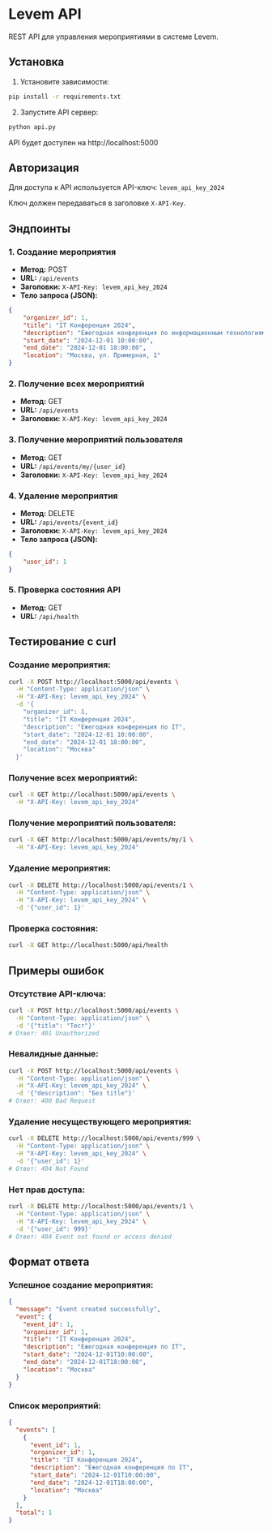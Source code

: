 # Levem API

REST API для управления мероприятиями в системе Levem.

## Установка

1. Установите зависимости:
```bash
pip install -r requirements.txt
```

2. Запустите API сервер:
```bash
python api.py
```

API будет доступен на http://localhost:5000

## Авторизация

Для доступа к API используется API-ключ: `levem_api_key_2024`

Ключ должен передаваться в заголовке `X-API-Key`.

## Эндпоинты

### 1. Создание мероприятия
- **Метод:** POST
- **URL:** `/api/events`
- **Заголовки:** `X-API-Key: levem_api_key_2024`
- **Тело запроса (JSON):**
```json
{
    "organizer_id": 1,
    "title": "IT Конференция 2024",
    "description": "Ежегодная конференция по информационным технологиям",
    "start_date": "2024-12-01 10:00:00",
    "end_date": "2024-12-01 18:00:00",
    "location": "Москва, ул. Примерная, 1"
}
```

### 2. Получение всех мероприятий
- **Метод:** GET
- **URL:** `/api/events`
- **Заголовки:** `X-API-Key: levem_api_key_2024`

### 3. Получение мероприятий пользователя
- **Метод:** GET
- **URL:** `/api/events/my/{user_id}`
- **Заголовки:** `X-API-Key: levem_api_key_2024`

### 4. Удаление мероприятия
- **Метод:** DELETE
- **URL:** `/api/events/{event_id}`
- **Заголовки:** `X-API-Key: levem_api_key_2024`
- **Тело запроса (JSON):**
```json
{
    "user_id": 1
}
```

### 5. Проверка состояния API
- **Метод:** GET
- **URL:** `/api/health`

## Тестирование с curl

### Создание мероприятия:
```bash
curl -X POST http://localhost:5000/api/events \
  -H "Content-Type: application/json" \
  -H "X-API-Key: levem_api_key_2024" \
  -d '{
    "organizer_id": 1,
    "title": "IT Конференция 2024",
    "description": "Ежегодная конференция по IT",
    "start_date": "2024-12-01 10:00:00",
    "end_date": "2024-12-01 18:00:00",
    "location": "Москва"
  }'
```

### Получение всех мероприятий:
```bash
curl -X GET http://localhost:5000/api/events \
  -H "X-API-Key: levem_api_key_2024"
```

### Получение мероприятий пользователя:
```bash
curl -X GET http://localhost:5000/api/events/my/1 \
  -H "X-API-Key: levem_api_key_2024"
```

### Удаление мероприятия:
```bash
curl -X DELETE http://localhost:5000/api/events/1 \
  -H "Content-Type: application/json" \
  -H "X-API-Key: levem_api_key_2024" \
  -d '{"user_id": 1}'
```

### Проверка состояния:
```bash
curl -X GET http://localhost:5000/api/health
```

## Примеры ошибок

### Отсутствие API-ключа:
```bash
curl -X POST http://localhost:5000/api/events \
  -H "Content-Type: application/json" \
  -d '{"title": "Тест"}'
# Ответ: 401 Unauthorized
```

### Невалидные данные:
```bash
curl -X POST http://localhost:5000/api/events \
  -H "Content-Type: application/json" \
  -H "X-API-Key: levem_api_key_2024" \
  -d '{"description": "Без title"}'
# Ответ: 400 Bad Request
```

### Удаление несуществующего мероприятия:
```bash
curl -X DELETE http://localhost:5000/api/events/999 \
  -H "Content-Type: application/json" \
  -H "X-API-Key: levem_api_key_2024" \
  -d '{"user_id": 1}'
# Ответ: 404 Not Found
```

### Нет прав доступа:
```bash
curl -X DELETE http://localhost:5000/api/events/1 \
  -H "Content-Type: application/json" \
  -H "X-API-Key: levem_api_key_2024" \
  -d '{"user_id": 999}'
# Ответ: 404 Event not found or access denied
```

## Формат ответа

### Успешное создание мероприятия:
```json
{
  "message": "Event created successfully",
  "event": {
    "event_id": 1,
    "organizer_id": 1,
    "title": "IT Конференция 2024",
    "description": "Ежегодная конференция по IT",
    "start_date": "2024-12-01T10:00:00",
    "end_date": "2024-12-01T18:00:00",
    "location": "Москва"
  }
}
```

### Список мероприятий:
```json
{
  "events": [
    {
      "event_id": 1,
      "organizer_id": 1,
      "title": "IT Конференция 2024",
      "description": "Ежегодная конференция по IT",
      "start_date": "2024-12-01T10:00:00",
      "end_date": "2024-12-01T18:00:00",
      "location": "Москва"
    }
  ],
  "total": 1
}
```